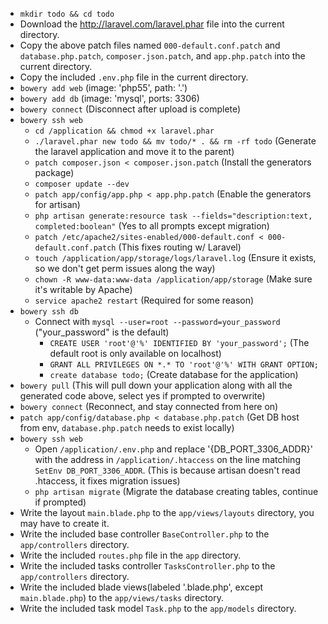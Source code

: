 - `mkdir todo && cd todo`
- Download the http://laravel.com/laravel.phar file into the current directory. 
- Copy the above patch files named `000-default.conf.patch` and `database.php.patch`, `composer.json.patch`, and `app.php.patch` into the current directory.
- Copy the included `.env.php` file in the current directory.
- `bowery add web` (image: 'php55', path: '.')
- `bowery add db` (image: 'mysql', ports: 3306)
- `bowery connect` (Disconnect after upload is complete)
- `bowery ssh web`
   - `cd /application && chmod +x laravel.phar`
   - `./laravel.phar new todo && mv todo/* . && rm -rf todo` (Generate the laravel application and move it to the parent)
   - `patch composer.json < composer.json.patch` (Install the generators package)
   - `composer update --dev`
   - `patch app/config/app.php < app.php.patch` (Enable the generators for artisan)
   - `php artisan generate:resource task --fields="description:text, completed:boolean"` (Yes to all prompts except migration)
   - `patch /etc/apache2/sites-enabled/000-default.conf < 000-default.conf.patch` (This fixes routing w/ Laravel)
   - `touch /application/app/storage/logs/laravel.log` (Ensure it exists, so we don't get perm issues along the way)
   - `chown -R www-data:www-data /application/app/storage` (Make sure it's writable by Apache)
   - `service apache2 restart` (Required for some reason)
- `bowery ssh db`
   - Connect with `mysql --user=root --password=your_password` ("your_password" is the default)
     - `CREATE USER 'root'@'%' IDENTIFIED BY 'your_password';` (The default root is only available on localhost)
     - `GRANT ALL PRIVILEGES ON *.* TO 'root'@'%' WITH GRANT OPTION;`
     - `create database todo;` (Create database for the application)
- `bowery pull` (This will pull down your application along with all the generated code above, select yes if prompted to overwrite)
- `bowery connect` (Reconnect, and stay connected from here on)
- `patch app/config/database.php < database.php.patch` (Get DB host from env, `database.php.patch` needs to exist locally)
- `bowery ssh web`
   - Open `/application/.env.php` and replace '{DB_PORT_3306_ADDR}' with the address in `/application/.htaccess` on the line matching `SetEnv DB_PORT_3306_ADDR`. (This is because artisan doesn't read .htaccess, it fixes migration issues)
   - `php artisan migrate` (Migrate the database creating tables, continue if prompted)
- Write the layout `main.blade.php` to the `app/views/layouts` directory, you may have to create it.
- Write the included base controller `BaseController.php` to the `app/controllers` directory.
- Write the included `routes.php` file in the `app` directory. 
- Write the included tasks controller `TasksController.php` to the `app/controllers` directory.
- Write the included blade views(labeled '.blade.php', except `main.blade.php`) to the `app/views/tasks` directory.
- Write the included task model `Task.php` to the `app/models` directory.